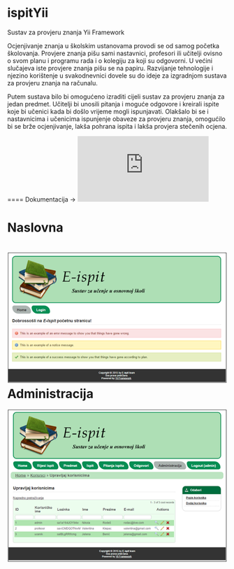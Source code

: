 ispitYii
====
Sustav za provjeru znanja Yii Framework

Ocjenjivanje znanja u školskim ustanovama provodi se od samog početka školovanja. Provjere znanja pišu sami nastavnici, profesori ili učitelji ovisno o svom planu i programu rada i o kolegiju za koji su odgovorni. U većini slučajeva iste provjere znanja pišu se na papiru. Razvijanje tehnologije i njezino korištenje u svakodnevnici dovele su do ideje za izgradnjom sustava za provjeru znanja na računalu. 

Putem sustava bilo bi omogućeno izraditi cijeli sustav za provjeru znanja za jedan predmet. Učitelji bi unosili pitanja i moguće odgovore i kreirali ispite koje bi učenici kada bi došlo vrijeme mogli ispunjavati. Olakšalo bi se i nastavnicima i učenicima ispunjenje obaveze za provjeru znanja, omogućilo bi se brže ocjenjivanje, lakša pohrana ispita i lakša provjera stečenih ocjena. 

====
 Dokumentacija -> ![alt tag](https://github.com/ProjectRodac/ispitYii/blob/master/MojIspit.pdf)

Naslovna
====
![alt tag](https://github.com/ProjectRodac/ispitYii/blob/master/ispitYiiHome.png)
Administracija
====
![alt tag](https://github.com/ProjectRodac/ispitYii/blob/master/ispitYiiAdministracija.png)
